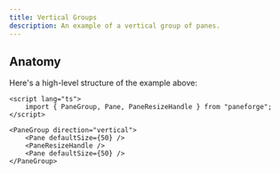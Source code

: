 ```yaml
---
title: Vertical Groups
description: An example of a vertical group of panes.
---
```


<script>
	import { VerticalDemo } from '$lib/components/demos'
</script>

<VerticalDemo />

## Anatomy

Here's a high-level structure of the example above:

```svelte
<script lang="ts">
	import { PaneGroup, Pane, PaneResizeHandle } from "paneforge";
</script>

<PaneGroup direction="vertical">
	<Pane defaultSize={50} />
	<PaneResizeHandle />
	<Pane defaultSize={50} />
</PaneGroup>
```
